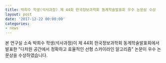 ```yaml
---
title: 박희수 학생(석사과정) 제 44회 한국정보과학회 동계학술발표회 우수 논문상 수상
layout: post
date: '2017-12-22 00:00:00'
categories:
- news
---
```


본 연구실 소속 박희수 학생(석사과정)이 제 44회 한국정보과학회 동계학술발표회에서 발표한 "다차원 공간에서 정확하고 효율적인 선형 스카이라인 알고리즘" 논문이 우수 논문상을 수상하였습니다.